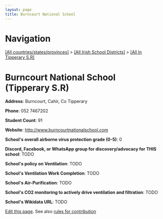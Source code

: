 ```yaml
---
layout: page
title: Burncourt National School
---
```

# Navigation

[[All countries/states/provinces]](../../..) > [[All Irish School Districts]](../..) > [[All In Tipperary S.R]](..)

# Burncourt National School (Tipperary S.R)

**Address**: Burncourt, Cahir, Co Tipperary

**Phone**: 052 7467202

**Student Count**: 91

**Website**: <http://www.burncourtnationalschool.com>

**School's overall airborne virus protection grade (0-5)**: 0

**Discord, Facebook, or WhatsApp group for discovery/advocacy for THIS school**: TODO

**School's policy on Ventilation**: TODO

**School's Ventilation Work Completion**: TODO

**School's Air-Purification**: TODO

**School's CO2 monitoring to actively drive ventilation and filtration**: TODO

**School's Wikidata URL**: TODO


[Edit this page](https://github.com/ventilate-schools/Ireland/edit/main/./Tipperary_S.R/Burncourt_National_School.md). See also [rules for contribution](../../../contribution-rules/)
